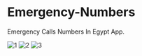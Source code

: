 # Emergency-Numbers
Emergency Calls Numbers In Egypt App.


![1](https://user-images.githubusercontent.com/62913154/120085720-b5c62f80-c0da-11eb-8d35-e51632a8bf91.jpg)
![2](https://user-images.githubusercontent.com/62913154/120085721-b8288980-c0da-11eb-9518-ac01d0ba0d0a.jpg)
![3](https://user-images.githubusercontent.com/62913154/120085722-ba8ae380-c0da-11eb-8bc6-07ce8e64f25a.jpg)
